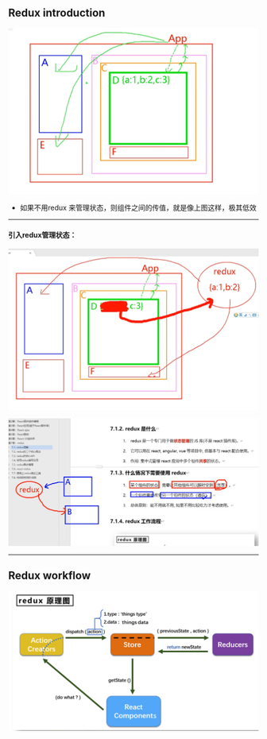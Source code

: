## Redux introduction

![](img/2021-01-17-17-04-52.png)

- 如果不用redux 来管理状态，则组件之间的传值，就是像上图这样，极其低效

---

#### 引入redux管理状态：

![](img/2021-01-17-17-06-17.png)


![](img/2021-01-17-17-07-12.png)

---

## Redux workflow

![](img/2021-01-17-17-08-17.png)




































